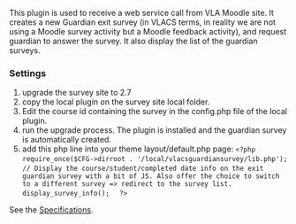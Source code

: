 This plugin is used to receive a web service call from VLA Moodle site.
It creates a new Guardian exit survey (in VLACS terms, in reality we are not using a Moodle survey activity but a Moodle feedback activity),
 and request guardian to answer the survey.
It also display the list of the guardian surveys.

### Settings
1. upgrade the survey site to 2.7
2. copy the local plugin on the survey site local folder.
3. Edit the course id containing the survey in the config.php file of the local plugin.
4. run the upgrade process. The plugin is installed and the guardian survey is automatically created.
5. add this php line into your theme layout/default.php page:
`<?php  `
`require_once($CFG->dirroot . '/local/vlacsguardiansurvey/lib.php');  `
`// Display the course/student/completed date info on the exit guardian survey with a bit of JS. Also offer the choice to switch to a different survey => redirect to the survey list.  `
`display_survey_info();  `
`?>`

See the [Specifications](https://github.com/Bepaw/moodle-local_vlacsguardiansurvey/wiki/Specifications).